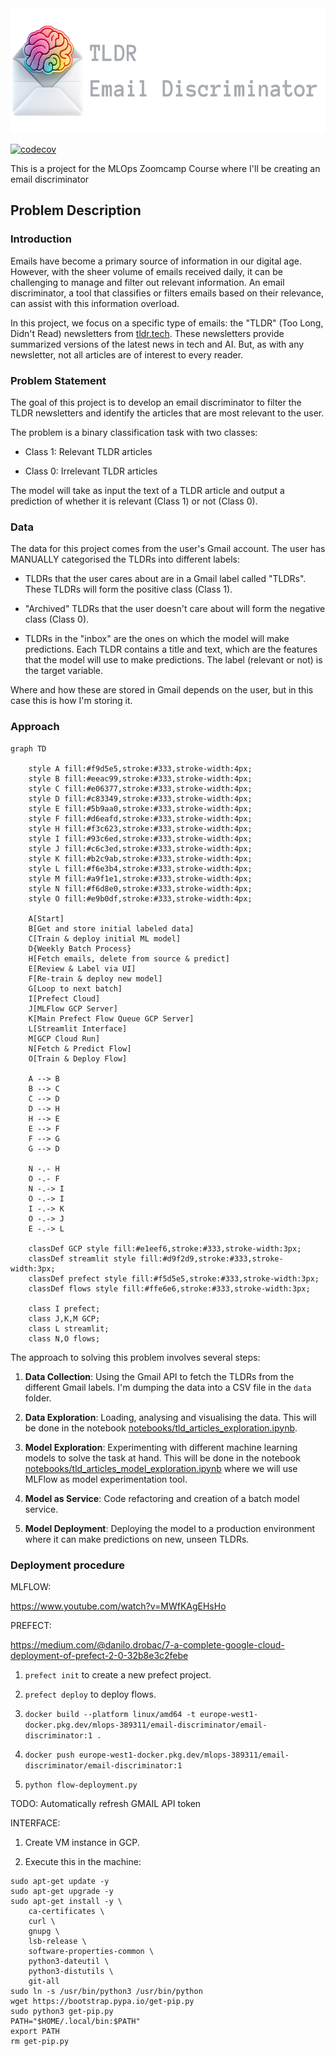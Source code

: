 
<img width="580" height="200" src="./images/email-discriminator-title.PNG" alt="TLDR email-discriminator">

[![codecov](https://codecov.io/gh/ugm2/email-discriminator/graph/badge.svg?token=6FCPGWHIZ4)](https://codecov.io/gh/ugm2/email-discriminator)

This is a project for the MLOps Zoomcamp Course where I'll be creating an email discriminator

## Problem Description

### Introduction

Emails have become a primary source of information in our digital age. However, with the sheer volume of emails received daily, it can be challenging to manage and filter out relevant information. An email discriminator, a tool that classifies or filters emails based on their relevance, can assist with this information overload.

In this project, we focus on a specific type of emails: the "TLDR" (Too Long, Didn't Read) newsletters from [tldr.tech](https://tldr.tech/). These newsletters provide summarized versions of the latest news in tech and AI. But, as with any newsletter, not all articles are of interest to every reader.

### Problem Statement

The goal of this project is to develop an email discriminator to filter the TLDR newsletters and identify the articles that are most relevant to the user.

The problem is a binary classification task with two classes:

* Class 1: Relevant TLDR articles

* Class 0: Irrelevant TLDR articles

The model will take as input the text of a TLDR article and output a prediction of whether it is relevant (Class 1) or not (Class 0).

### Data

The data for this project comes from the user's Gmail account. The user has MANUALLY categorised the TLDRs into different labels:

* TLDRs that the user cares about are in a Gmail label called "TLDRs". These TLDRs will form the positive class (Class 1).

* "Archived" TLDRs that the user doesn't care about will form the negative class (Class 0).

* TLDRs in the "inbox" are the ones on which the model will make predictions.
Each TLDR contains a title and text, which are the features that the model will use to make predictions. The label (relevant or not) is the target variable.

Where and how these are stored in Gmail depends on the user, but in this case this is how I'm storing it.

### Approach

```mermaid
graph TD

    style A fill:#f9d5e5,stroke:#333,stroke-width:4px;
    style B fill:#eeac99,stroke:#333,stroke-width:4px;
    style C fill:#e06377,stroke:#333,stroke-width:4px;
    style D fill:#c83349,stroke:#333,stroke-width:4px;
    style E fill:#5b9aa0,stroke:#333,stroke-width:4px;
    style F fill:#d6eafd,stroke:#333,stroke-width:4px;
    style H fill:#f3c623,stroke:#333,stroke-width:4px;
    style I fill:#93c6ed,stroke:#333,stroke-width:4px;
    style J fill:#c6c3ed,stroke:#333,stroke-width:4px;
    style K fill:#b2c9ab,stroke:#333,stroke-width:4px;
    style L fill:#f6e3b4,stroke:#333,stroke-width:4px;
    style M fill:#a9f1e1,stroke:#333,stroke-width:4px;
    style N fill:#f6d8e0,stroke:#333,stroke-width:4px;
    style O fill:#e9b0df,stroke:#333,stroke-width:4px;

    A[Start]
    B[Get and store initial labeled data]
    C[Train & deploy initial ML model]
    D{Weekly Batch Process}
    H[Fetch emails, delete from source & predict]
    E[Review & Label via UI]
    F[Re-train & deploy new model]
    G[Loop to next batch]
    I[Prefect Cloud]
    J[MLFlow GCP Server]
    K[Main Prefect Flow Queue GCP Server]
    L[Streamlit Interface]
    M[GCP Cloud Run]
    N[Fetch & Predict Flow]
    O[Train & Deploy Flow]

    A --> B
    B --> C
    C --> D
    D --> H
    H --> E
    E --> F
    F --> G
    G --> D

    N -.- H
    O -.- F
    N -.-> I
    O -.-> I
    I -.-> K
    O -.-> J
    E -.-> L

    classDef GCP style fill:#e1eef6,stroke:#333,stroke-width:3px;
    classDef streamlit style fill:#d9f2d9,stroke:#333,stroke-width:3px;
    classDef prefect style fill:#f5d5e5,stroke:#333,stroke-width:3px;
    classDef flows style fill:#ffe6e6,stroke:#333,stroke-width:3px;

    class I prefect;
    class J,K,M GCP;
    class L streamlit;
    class N,O flows;

```

The approach to solving this problem involves several steps:

1. **Data Collection**: Using the Gmail API to fetch the TLDRs from the different Gmail labels. I'm dumping the data into a CSV file in the `data` folder.

2. **Data Exploration**: Loading, analysing and visualising the data. This will be done in the notebook [notebooks/tld_articles_exploration.ipynb](notebooks/tld_articles_exploration.ipynb).

3. **Model Exploration**: Experimenting with different machine learning models to solve the task at hand. This will be done in the notebook [notebooks/tld_articles_model_exploration.ipynb](notebooks/tld_articles_model_exploration.ipynb) where we will use MLFlow as model experimentation tool.

4. **Model as Service**: Code refactoring and creation of a batch model service.

5. **Model Deployment**: Deploying the model to a production environment where it can make predictions on new, unseen TLDRs.

### Deployment procedure

MLFLOW:

https://www.youtube.com/watch?v=MWfKAgEHsHo

PREFECT:

https://medium.com/@danilo.drobac/7-a-complete-google-cloud-deployment-of-prefect-2-0-32b8e3c2febe

1. `prefect init` to create a new prefect project.

2. `prefect deploy` to deploy flows.

3. `docker build --platform linux/amd64 -t europe-west1-docker.pkg.dev/mlops-389311/email-discriminator/email-discriminator:1 .`

4. `docker push europe-west1-docker.pkg.dev/mlops-389311/email-discriminator/email-discriminator:1`

5. `python flow-deployment.py`

TODO: Automatically refresh GMAIL API token

INTERFACE:

1. Create VM instance in GCP.

2. Execute this in the machine:

```shell
sudo apt-get update -y
sudo apt-get upgrade -y
sudo apt-get install -y \
    ca-certificates \
    curl \
    gnupg \
    lsb-release \
    software-properties-common \
    python3-dateutil \
    python3-distutils \
    git-all
sudo ln -s /usr/bin/python3 /usr/bin/python
wget https://bootstrap.pypa.io/get-pip.py
sudo python3 get-pip.py
PATH="$HOME/.local/bin:$PATH"
export PATH
rm get-pip.py
```
